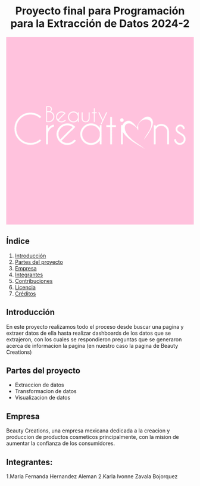 <h1 align="center"> Proyecto final para Programación para la Extracción de Datos 2024-2 </h1>
   <p align="center">
   <img src="assets/imagenes/bc.png">
   </p>

## Índice
1. [Introducción](#introducción)
2. [Partes del proyecto](#Partes-del-proyecto)
3. [Empresa](#Empresa)
4. [Integrantes](#Integrantes)
5. [Contribuciones](#contribuciones)
6. [Licencia](#licencia)
7. [Créditos](#créditos)

## Introducción
En este proyecto realizamos todo el proceso desde buscar una pagina y extraer datos de ella hasta realizar dashboards de los datos que se extrajeron, con los cuales se respondieron preguntas que se generaron acerca de informacion la pagina (en nuestro caso la pagina de Beauty Creations)

## Partes del proyecto
- Extraccion de datos
- Transformacion de datos
- Visualizacion de datos


## Empresa
Beauty Creations, una empresa mexicana dedicada a la creacion y produccion de productos cosmeticos principalmente, con la mision de aumentar la confianza de los consumidores.


## Integrantes:
1.Maria Fernanda Hernandez Aleman
2.Karla Ivonne Zavala Bojorquez



